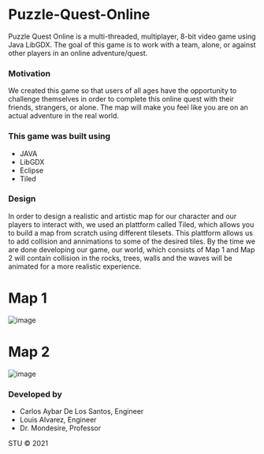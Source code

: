 # Puzzle-Quest-Online
Puzzle Quest Online is a  multi-threaded, multiplayer, 8-bit video game using Java LibGDX. The goal of this game is to work with a team, alone, or against other players in an online adventure/quest.

### Motivation

We created this game so that users of all ages have the opportunity to challenge themselves in order to complete this online quest with their friends, strangers, or alone. The map will make you feel like you are on an actual adventure in the real world.

### This game was built using

* JAVA
* LibGDX
* Eclipse
* Tiled

### Design

In order to design a realistic and artistic map for our character and our players to interact with, we used an plattform called Tiled, which allows you to build a map from scratch using different tilesets. This plattform allows us to add collision and annimations to some of the desired tiles. By the time we are done developing our game, our world, which consists of Map 1 and Map 2 will contain collision in the rocks, trees, walls and the waves will be animated for a more realistic experience.

# Map 1
![image](https://user-images.githubusercontent.com/58013489/117327746-f1196980-ae60-11eb-96aa-98ec875cb315.png)

# Map 2
![image](https://user-images.githubusercontent.com/58013489/117327825-055d6680-ae61-11eb-8477-ed82ea1a3f18.png)


### Developed by
- Carlos Aybar De Los Santos, Engineer
- Louis Alvarez, Engineer
- Dr. Mondesire, Professor

STU ©  2021
